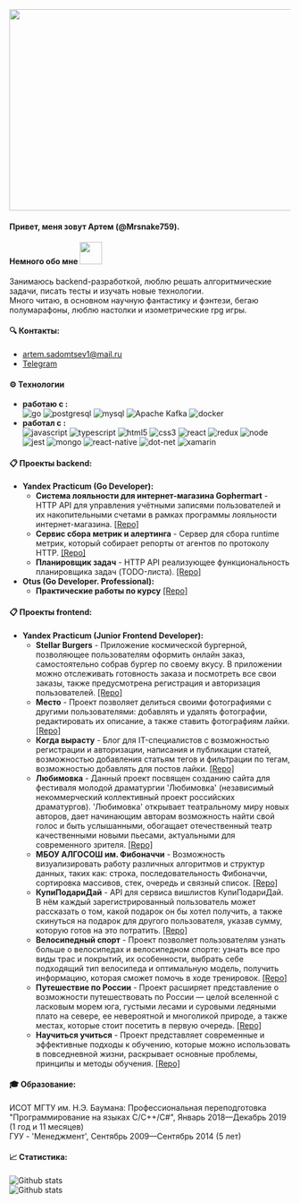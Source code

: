 <div id="header" align="center">
 <img src="https://i.giphy.com/media/v1.Y2lkPTc5MGI3NjExbWlkbmY0ZTJiMXlqbTZramNqNXlpb3RnbnRnMWxkbzN0aXRsb2txNiZlcD12MV9pbnRlcm5hbF9naWZfYnlfaWQmY3Q9Zw/PI3QGKFN6XZUCMMqJm/giphy.gif" height="360" width="1000">
</div>



#### Привет, меня зовут Артем (@Mrsnake759).
#### Немного обо мне <img src="https://media.giphy.com/media/VgCDAzcKvsR6OM0uWg/giphy.gif" width="40">
Занимаюсь backend-разработкой, люблю решать алгоритмические задачи, писать тесты и изучать новые технологии.  
Много читаю, в основном научную фантастику и фэнтези, бегаю полумарафоны, люблю настолки и изометрические rpg игры. 
#### 🔍 Контакты:
* artem.sadomtsev1@mail.ru
* [Telegram](t.me/@ASSadomtsev)
#### ⚙️ Технологии️
- **работаю с :**  
![go](https://img.shields.io/badge/Go-00ADD8?style=for-the-badge&logo=go&logoColor=white)
![postgresql](https://img.shields.io/badge/PostgreSQL-316192?style=for-the-badge&logo=postgresql&logoColor=white)
![mysql](https://img.shields.io/badge/MySQL-00000F?style=for-the-badge&logo=mysql&logoColor=white)
![Apache Kafka](https://img.shields.io/badge/Apache%20Kafka-000?style=for-the-badge&logo=apachekafka)
![docker](https://img.shields.io/badge/docker-%230db7ed.svg?style=for-the-badge&logo=docker&logoColor=white)
- **работал с :**  
![javascript](https://img.shields.io/badge/JavaScript-F7DF1E?style=for-the-badge&logo=javascript&logoColor=black)
![typescript](https://img.shields.io/badge/TypeScript-007ACC?style=for-the-badge&logo=typescript&logoColor=white)
![html5](https://img.shields.io/badge/HTML5-E34F26?style=for-the-badge&logo=html5&logoColor=white)
![css3](https://img.shields.io/badge/CSS3-1572B6?style=for-the-badge&logo=css3&logoColor=white)
![react](https://img.shields.io/badge/React-20232A?style=for-the-badge&logo=react&logoColor=61DAFB)
![redux](https://img.shields.io/badge/Redux-593D88?style=for-the-badge&logo=redux&logoColor=white)
![node](https://img.shields.io/badge/Node.js-43853D?style=for-the-badge&logo=node.js&logoColor=white)
![jest](https://img.shields.io/badge/Jest-323330?style=for-the-badge&logo=Jest&logoColor=white)
![mongo](https://img.shields.io/badge/MongoDB-4EA94B?style=for-the-badge&logo=mongodb&logoColor=white) 
![react-native](https://img.shields.io/badge/React_Native-20232A?style=for-the-badge&logo=react&logoColor=61DAFB)
![dot-net](https://img.shields.io/badge/.NET-5C2D91?style=for-the-badge&logo=.net&logoColor=white)
![xamarin](https://img.shields.io/badge/Xamarin-3498DB?style=for-the-badge&logo=xamarin&logoColor=white)

#### 📋  Проекты backend: 
 - **Yandex Practicum (Go Developer):**
      - **Система лояльности для интернет-магазина Gophermart** - HTTP API для управления учётными записями пользователей и их накопительными счетами в рамках программы лояльности интернет-магазина. [[Repo]](https://github.com/Stern-Ritter/gophermart)
      - **Сервис сбора метрик и алертинга** - Сервер для сбора runtime метрик, который собирает репорты от агентов по протоколу HTTP. [[Repo]](https://github.com/Stern-Ritter/metrics-and-alerting-service)
      - **Планировщик задач** - HTTP API реализующее функциональность планировщика задач (TODO-листа). [[Repo]](https://github.com/Stern-Ritter/go_task_manager)
 - **Otus (Go Developer. Professional):**
      - **Практические работы по курсу** [[Repo]](https://github.com/Stern-Ritter/go-professional)
  #### 📋  Проекты frontend:
 - **Yandex Practicum (Junior Frontend Developer):**
      - **Stellar Burgers** - Приложение космической бургерной, позволяющее пользователям оформить онлайн заказ, самостоятельно собрав бургер по своему вкусу. В приложении можно отслеживать готовность заказа и посмотреть все свои заказы, также предусмотрена регистрация и авторизация пользователей. [[Repo]](https://github.com/Stern-Ritter/stellar-burgers)
      - **Место** - Проект позволяет делиться своими фотографиями с другими пользователями: добавлять и удалять фотографии, редактировать их описание, а также ставить фотографиям лайки. [[Repo]](https://github.com/Stern-Ritter/mesto-project-pair-programming)
      - **Когда вырасту** - Блог для IT-специалистов с возможностью регистрации и авторизации, написания и публикации статей, возможностью добавления статьям тегов и фильтрации по тегам, возможностью добавлять для постов лайки. [[Repo]](https://github.com/Stern-Ritter/kogda-virastu-frontend)
      - **Любимовка** - Данный проект посвящен созданию сайта для фестиваля молодой драматургии 'Любимовка' (независимый некоммерческий коллективный проект российских драматургов). 'Любимовка' открывает театральному миру новых авторов, дает начинающим авторам возможность найти свой голос и быть услышанными, обогащает отечественный театр качественными новыми пьесами, актуальными для современного зрителя. [[Repo]](https://github.com/Stern-Ritter/lubimovka)
      - **МБОУ АЛГОСОШ им. Фибоначчи** - Возможность визуализировать работу различных алгоритмов и структур данных, таких как: строка, последовательность Фибоначчи, сортировка массивов, стек, очередь и связный список. [[Repo]](https://github.com/Stern-Ritter/algososh)
      - **КупиПодариДай** - API для сервиса вишлистов КупиПодариДай. В нём каждый зарегистрированный пользователь может рассказать о том, какой подарок он бы хотел получить, а также скинуться на подарок для другого пользователя, указав сумму, которую готов на это потратить. [[Repo]](https://github.com/Stern-Ritter/kupipodariday-backend)
      - **Велосипедный спорт** - Проект позволяет пользователям узнать больше о велосипедах и велосипедном спорте: узнать все про виды трас и покрытий, их особенности, выбрать себе подходящий тип велосипеда и оптимальную модель, получить информацию, которая сможет помочь в ходе тренировок. [[Repo]](https://github.com/Stern-Ritter/bikes)
      - **Путешествие по России** - Проект расширяет представление о возможности путешествовать по России — целой вселенной с ласковым морем юга, густыми лесами и суровыми ледяными плато на севере, ее невероятной и многоликой природе, а также местах, которые стоит посетить в первую очередь. [[Repo]](https://github.com/Stern-Ritter/russian-travel)
      - **Научиться учиться** - Проект представляет современные и эффективные подходы к обучению, которые можно использовать в повседневной жизни, раскрывает основные проблемы, принципы и методы обучения. [[Repo]](https://github.com/Stern-Ritter/how-to-learn)

#### 🎓  Образование:
ИСОТ МГТУ им. Н.Э. Баумана: Профессиональная переподготовка "Программирование на языках C/C++/C#", Январь 2018—Декабрь 2019 (1 год и 11 месяцев)  
ГУУ - 'Менеджмент', Сентябрь 2009—Сентябрь 2014 (5 лет)

#### 📈  Статистика:
![Github stats](https://github-readme-stats.vercel.app/api?username=Stern-Ritter&show_icons=true&theme=dark)  
![Github stats](https://github-readme-stats.vercel.app/api/top-langs/?username=Stern-Ritter&theme=dark)  
